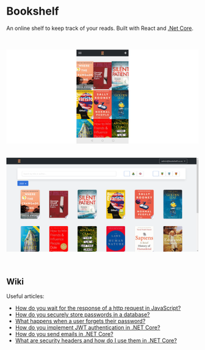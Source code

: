 # Bookshelf

An online shelf to keep track of your reads. Built with React and [.Net Core](https://github.com/ashmidgley/bookshelf-api).<br/><br/><br />

![alt Mobile](public/images/mobile.png?raw=true "Mobile")<br/><br/><br/>
![alt Desktop](public/images/desktop.png?raw=true "Desktop")<br/><br/><br/>

## Wiki

Useful articles:

- [How do you wait for the response of a http request in JavaScript?](https://scotch.io/tutorials/javascript-promises-for-dummies)
- [How do you securely store passwords in a database?](https://medium.com/@mehanix/lets-talk-security-salted-password-hashing-in-c-5460be5c3aae)
- [What happens when a user forgets their password?](https://stackoverflow.com/questions/1102781/best-way-for-a-forgot-password-implementation)
- [How do you implement JWT authentication in .NET Core?](https://medium.com/@mmoshikoo/jwt-authentication-using-c-54e0c71f21b0)
- [How do you send emails in .NET Core?](https://dotnetcoretutorials.com/2017/11/02/using-mailkit-send-receive-email-asp-net-core/)
- [What are security headers and how do I use them in .NET Core?](https://www.hanselman.com/blog/EasilyAddingSecurityHeadersToYourASPNETCoreWebAppAndGettingAnAGrade.aspx)
